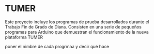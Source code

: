 # TUMER
Este proyecto incluye los programas de prueba desarrollados durante el Trabajo Fin de Grado de Diana.
Consisten en una serie de pequeños programas para Arduino que demuestran el funcionamiento de la nueva plataforma TUMER



poner el nimbre de cada progrmaa y decir qué hace
